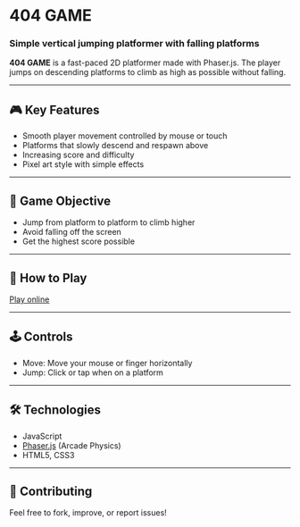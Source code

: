 # 404 GAME

### Simple vertical jumping platformer with falling platforms

**404 GAME** is a fast-paced 2D platformer made with Phaser.js. The player jumps on descending platforms to climb as high as possible without falling.

---

## 🎮 Key Features

- Smooth player movement controlled by mouse or touch  
- Platforms that slowly descend and respawn above  
- Increasing score and difficulty  
- Pixel art style with simple effects  

---

## 📜 Game Objective

- Jump from platform to platform to climb higher  
- Avoid falling off the screen  
- Get the highest score possible  

---

## 🚀 How to Play

[Play online](https://deitsuki.netlify.app/invalid-url)

---

## 🕹️ Controls

- Move: Move your mouse or finger horizontally  
- Jump: Click or tap when on a platform  

---

## 🛠️ Technologies

- JavaScript  
- [Phaser.js](https://phaser.io) (Arcade Physics)  
- HTML5, CSS3  

---

## 🌟 Contributing

Feel free to fork, improve, or report issues!